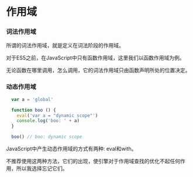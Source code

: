 # 作用域

### 词法作用域

  所谓的词法作用域，就是定义在词法阶段的作用域。

  对于ES5之前，在JavaScript中只有函数作用域，这里我们以函数作用域为例。

  无论函数在哪里调用，怎么调用，它的词法作用域只由函数声明所处的位置决定。

### 动态作用域

```JavaScript
  var a = 'global'

  function boo () {
    eval('var a = "dynamic scope"')
    console.log('boo: ' + a)
  }

  boo() // boo: dynamic scope
```
  
  JavaScript中产生动态作用域的方式有两种: eval和with。

  不推荐使用这两种方法，它们的出现，使引擎对于作用域查找的优化不起任何作用，所以我选择忘记它们。

